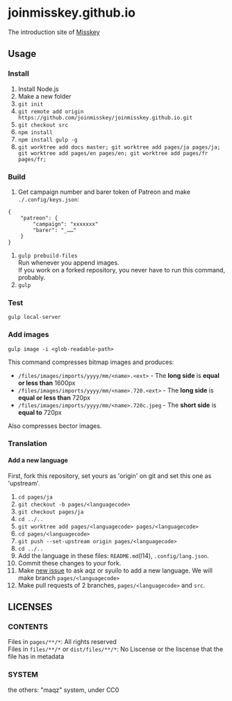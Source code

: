 # joinmisskey.github.io
The introduction site of [Misskey](https://github.com/syuilo/misskey)

## Usage
### Install

1. Install Node.js
2. Make a new folder
3. `git init`
4. `git remote add origin https://github.com/joinmisskey/joinmisskey.github.io.git`
5. `git checkout src`
6. `npm install`
7. `npm install gulp -g`
8. `git worktree add docs master; git worktree add pages/ja pages/ja; git worktree add pages/en pages/en; git worktree add pages/fr pages/fr;`

### Build

1. Get campaign number and barer token of Patreon and make `./.config/keys.json`: 
  ```
  {
      "patreon": {
          "campaign": "xxxxxxx"
          "barer": "_……"
      }
  }
  ```
1. `gulp prebuild-files`  
   Run whenever you append images.  
   If you work on a forked repository, you never have to run this command, probably.
2. `gulp`

### Test
`gulp local-server`

### Add images

```
gulp image -i <glob-readable-path>
```

This command compresses bitmap images and produces:
- `/files/images/imports/yyyy/mm/<name>.<ext>` - The **long side** is **equal or less than** 1600px
- `/files/images/imports/yyyy/mm/<name>.720.<ext>` - The **long side** is **equal or less than** 720px
- `/files/images/imports/yyyy/mm/<name>.720c.jpeg` - The **short side** is **equal to** 720px

Also compresses bector images.

### Translation
#### Add a new language
First, fork this repository, set yours as 'origin' on git and set this one as 'upstream'.

1. `cd pages/ja`
2. `git checkout -b pages/<languagecode>`
3. `git checkout pages/ja`
4. `cd ../..`
5. `git worktree add pages/<languagecode> pages/<languagecode>`
6. `cd pages/<languagecode>`
7. `git push --set-upstream origin pages/<languagecode>`
8. `cd ../..`
9. Add the language in these files: `README.md`(l14), `.config/lang.json`.
10. Commit these changes to your fork.
11. Make [new issue](https://github.com/joinmisskey/joinmisskey.github.io/issues/new) to ask aqz or syuilo to add a new language.
    We will make branch `pages/<languagecode>`
12. Make pull requests of 2 branches, `pages/<languagecode>` and `src`.

## LICENSES
### CONTENTS
Files in `pages/**/*`: All rights reserved  
Files in `files/**/*` or `dist/files/**/*`: No Liscense or the liscense that the file has in metadata

### SYSTEM
the others: "maqz" system, under CC0
